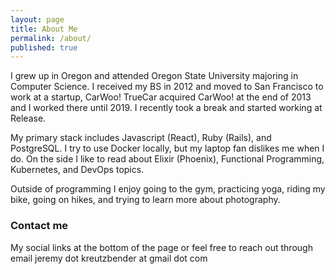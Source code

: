 ```yaml
---
layout: page
title: About Me
permalink: /about/
published: true
---
```


I grew up in Oregon and attended Oregon State University majoring in Computer Science. I received my BS in 2012 and moved to San Francisco to work at a startup, CarWoo! TrueCar acquired CarWoo! at the end of 2013 and I worked there until 2019. I recently took a break and started working at Release.

My primary stack includes Javascript (React), Ruby (Rails), and PostgreSQL. I try to use Docker locally, but my laptop fan dislikes me when I do. 
On the side I like to read about Elixir (Phoenix), Functional Programming, Kubernetes, and DevOps topics.

Outside of programming I enjoy going to the gym, practicing yoga, riding my bike, going on hikes, and trying to learn more about photography.

### Contact me
My social links at the bottom of the page or feel free to reach out through email jeremy dot kreutzbender at gmail dot com
